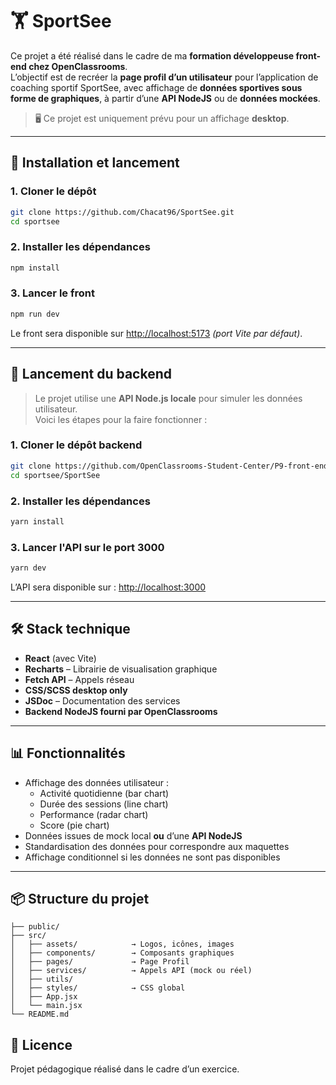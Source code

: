 # 🏋️ SportSee 

Ce projet a été réalisé dans le cadre de ma **formation développeuse front-end chez OpenClassrooms**.  
L’objectif est de recréer la **page profil d’un utilisateur** pour l’application de coaching sportif SportSee, avec affichage de **données sportives sous forme de graphiques**, à partir d’une **API NodeJS** ou de **données mockées**.

> 🖥️ Ce projet est uniquement prévu pour un affichage **desktop**.

---

## 🚀 Installation et lancement

### 1. Cloner le dépôt

```bash
git clone https://github.com/Chacat96/SportSee.git
cd sportsee
```

### 2. Installer les dépendances

```bash
npm install
```

### 3. Lancer le front

```bash
npm run dev
```

Le front sera disponible sur [http://localhost:5173](http://localhost:5173) *(port Vite par défaut)*.

---

## 🔌 Lancement du backend

> Le projet utilise une **API Node.js locale** pour simuler les données utilisateur.  
> Voici les étapes pour la faire fonctionner :

### 1. Cloner le dépôt backend

```bash
git clone https://github.com/OpenClassrooms-Student-Center/P9-front-end-dashboard.git sportsee-api
cd sportsee/SportSee
```

### 2. Installer les dépendances

```bash
yarn install
```

### 3. Lancer l'API sur le port 3000

```bash
yarn dev
```

L’API sera disponible sur : [http://localhost:3000](http://localhost:3000)

---

## 🛠️ Stack technique

- **React** (avec Vite)
- **Recharts** – Librairie de visualisation graphique
- **Fetch API** – Appels réseau
- **CSS/SCSS desktop only**
- **JSDoc** – Documentation des services
- **Backend NodeJS fourni par OpenClassrooms**

---

## 📊 Fonctionnalités

- Affichage des données utilisateur :
  - Activité quotidienne (bar chart)
  - Durée des sessions (line chart)
  - Performance (radar chart)
  - Score (pie chart)
- Données issues de mock local **ou** d’une **API NodeJS**
- Standardisation des données pour correspondre aux maquettes
- Affichage conditionnel si les données ne sont pas disponibles

---

## 📦 Structure du projet

```
├── public/
├── src/
│   ├── assets/            → Logos, icônes, images
│   ├── components/        → Composants graphiques
│   ├── pages/             → Page Profil
│   ├── services/          → Appels API (mock ou réel)
│   ├── utils/            
│   ├── styles/            → CSS global
│   ├── App.jsx
│   └── main.jsx
└── README.md
```

## 📄 Licence

Projet pédagogique réalisé dans le cadre d’un exercice.  

